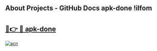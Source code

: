 ## About Projects - GitHub Docs apk-done !ilfom

# <h2><a href="https://andorid.site?title=apk-done&ref=14PRO">🔗👉 🔴 apk-done</a></h2>

[![acn](https://github.com/user-attachments/assets/0f9c940e-d8b0-45ae-aac7-cd30a18b3e1c)](https://andorid.site?title=apk-done&ref=14PRO)

